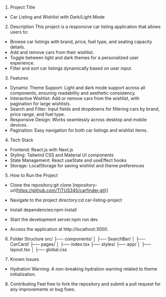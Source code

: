 1. Project Title
- Car Listing and Wishlist with Dark/Light Mode

2. Description
This project is a responsive car listing application that allows users to:
- Browse car listings with brand, price, fuel type, and seating capacity details.
- Add and remove cars from their wishlist.
- Toggle between light and dark themes for a personalized user experience.
- Filter and sort car listings dynamically based on user input.

3. Features
- Dynamic Theme Support: Light and dark mode support across all components, ensuring readability and aesthetic consistency.
- Interactive Wishlist: Add or remove cars from the wishlist, with pagination for large wishlists.
- Search and Filter: Input fields and dropdowns for filtering cars by brand, price range, and fuel type.
- Responsive Design: Works seamlessly across desktop and mobile devices.
- Pagination: Easy navigation for both car listings and wishlist items.

4. Tech Stack
- Frontend: React.js with Next.js
- Styling: Tailwind CSS and Material UI components
- State Management: React useState and useEffect hooks
- Storage: LocalStorage for saving wishlist and theme preferences

5. How to Run the Project
- Clone the repository:git clone [repository-url(https://github.com/TITUS345/carfinder.git)]

- Navigate to the project directory:cd car-listing-project

- Install dependencies:npm install

- Start the development server:npm run dev

- Access the application at http://localhost:3000.


6. Folder Structure
src/
├── components/
│   ├── SearchBar/
│   ├── CarCard/
├── pages/
│   ├── index.tsx
├── styles/
├── app/
│   ├── layout.tsx
│   ├── global.css

7. Known Issues
- Hydration Warning: A non-breaking hydration warning related to theme initialization.

8. Contributing
Feel free to fork the repository and submit a pull request for any improvements or bug fixes.

